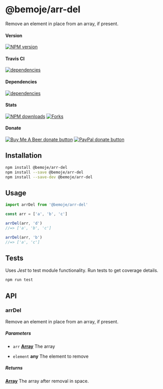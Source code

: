 # @bemoje/arr-del

Remove an element in place from an array, if present.

#### Version

<span><a href="https://npmjs.org/@bemoje/arr-del" title="View this project on NPM"><img src="https://img.shields.io/npm/v/@bemoje/arr-del" alt="NPM version" /></a></span>

#### Travis CI

<span><a href="https://npmjs.org/@bemoje/arr-del" title="View this project on NPM"><img src="https://travis-ci.org/bemoje/bemoje-arr-del.svg?branch=master" alt="dependencies" /></a></span>

#### Dependencies

<span><a href="https://npmjs.org/@bemoje/arr-del" title="View this project on NPM"><img src="https://david-dm.org/bemoje/bemoje-arr-del.svg" alt="dependencies" /></a></span>

#### Stats

<span><a href="https://npmjs.org/@bemoje/arr-del" title="View this project on NPM"><img src="https://img.shields.io/npm/dt/@bemoje/arr-del" alt="NPM downloads" /></a></span>
<span><a href="https://github.com/bemoje/bemoje-arr-del/fork" title="Fork this project"><img src="https://img.shields.io/github/forks/bemoje/bemoje-arr-del" alt="Forks" /></a></span>

#### Donate

<span><a href="https://www.buymeacoffee.com/bemoje" title="Donate to this project using Buy Me A Beer"><img src="https://img.shields.io/badge/buy%20me%20a%20coffee-donate-yellow.svg?label=Buy me a beer!" alt="Buy Me A Beer donate button" /></a></span>
<span><a href="https://paypal.me/forstaaloen" title="Donate to this project using Paypal"><img src="https://img.shields.io/badge/paypal-donate-yellow.svg?label=PayPal" alt="PayPal donate button" /></a></span>

## Installation

```sh
npm install @bemoje/arr-del
npm install --save @bemoje/arr-del
npm install --save-dev @bemoje/arr-del
```

## Usage

```javascript
import arrDel from '@bemoje/arr-del'

const arr = ['a', 'b', 'c']

arrDel(arr, 'd')
//=> ['a', 'b', 'c']

arrDel(arr, 'b')
//=> ['a', 'c']

```


## Tests
Uses *Jest* to test module functionality. Run tests to get coverage details.

```bash
npm run test
```

## API
### arrDel

Remove an element in place from an array, if present.

##### Parameters

-   `arr` **[Array][3]** The array

-   `element` **any** The element to remove

##### Returns
**[Array][3]** The array after removal in space.

[1]: #arrdel

[2]: #parameters

[3]: https://developer.mozilla.org/docs/Web/JavaScript/Reference/Global_Objects/Array